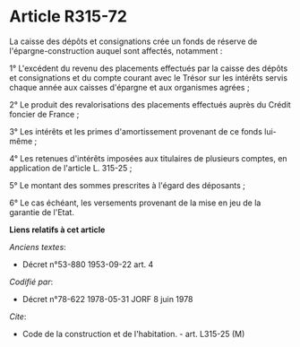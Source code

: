 # Article R315-72

La caisse des dépôts et consignations crée un fonds de réserve de l'épargne-construction auquel sont affectés, notamment :

1° L'excédent du revenu des placements effectués par la caisse des dépôts et consignations et du compte courant avec le
Trésor sur les intérêts servis chaque année aux caisses d'épargne et aux organismes agrées ;

2° Le produit des revalorisations des placements effectués auprès du Crédit foncier de France ;

3° Les intérêts et les primes d'amortissement provenant de ce fonds lui-même ;

4° Les retenues d'intérêts imposées aux titulaires de plusieurs comptes, en application de l'article L. 315-25 ;

5° Le montant des sommes prescrites à l'égard des déposants ;

6° Le cas échéant, les versements provenant de la mise en jeu de la garantie de l'Etat.

**Liens relatifs à cet article**

_Anciens textes_:

  - Décret n°53-880 1953-09-22 art. 4

_Codifié par_:

  - Décret n°78-622 1978-05-31 JORF 8 juin 1978

_Cite_:

  - Code de la construction et de l'habitation. - art. L315-25 (M)
